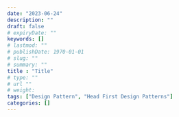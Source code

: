 ```yaml
---
date: "2023-06-24"
description: ""
draft: false
# expiryDate: ""
keywords: []
# lastmod: ""
# publishDate: 1970-01-01
# slug: ""
# summary: ""
title : "Title"
# type: ""
# url ""
# weight: 
tags: ["Design Pattern", "Head First Design Patterns"]
categories: []
---
```


